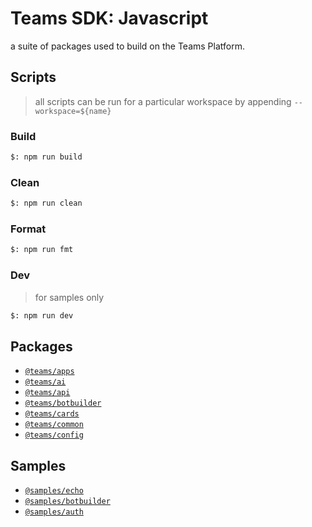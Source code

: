 # Teams SDK: Javascript

a suite of packages used to build on the Teams Platform.

## Scripts

> all scripts can be run for a particular workspace by appending `--workspace=${name}`

### Build

```bash
$: npm run build
```

### Clean

```bash
$: npm run clean
```

### Format

```bash
$: npm run fmt
```

### Dev

> for samples only

```bash
$: npm run dev
```

## Packages

-   [`@teams/apps`](./packages/apps/README.md)
-   [`@teams/ai`](./packages/ai/README.md)
-   [`@teams/api`](./packages/api/README.md)
-   [`@teams/botbuilder`](./packages/botbuilder/README.md)
-   [`@teams/cards`](./packages/cards/README.md)
-   [`@teams/common`](./packages/common/README.md)
-   [`@teams/config`](./packages/config/README.md)

## Samples

-   [`@samples/echo`](./samples/echo/README.md)
-   [`@samples/botbuilder`](./samples/botbuilder/README.md)
-   [`@samples/auth`](./samples/auth/README.md)
